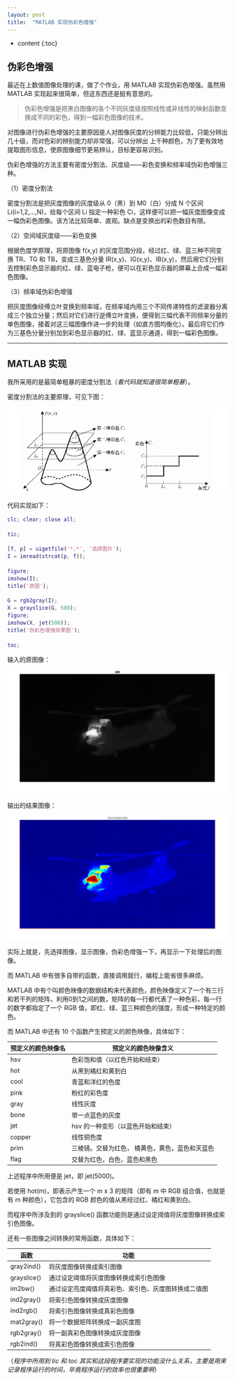 ```yaml
---
layout: post
title:  "MATLAB 实现伪彩色增强"
---
```


* content
{:toc}

## 伪彩色增强

最近在上数值图像处理的课，做了个作业，用 MATLAB 实现伪彩色增强。虽然用 MATLAB 实现起来很简单，但这东西还是挺有意思的。

> 伪彩色增强是把黑白图像的各个不同灰度级按照线性或非线性的映射函数变换成不同的彩色，得到一幅彩色图像的技术。

对图像进行伪彩色增强的主要原因是人对图像灰度的分辨能力比较低，只能分辨出几十级，而对色彩的辨别能力却非常强，可以分辨出 上千种颜色，为了更有效地提取图形信息，使原图像细节更易辨认，目标更容易识别。

伪彩色增强的方法主要有密度分割法、灰度级——彩色变换和频率域伪彩色增强三种。

（1）密度分割法

密度分割法是把灰度图像的灰度级从 0（黑）到 M0（白）分成 N 个区间 Li(i=1,2,…,N)，给每个区间 Li 指定一种彩色 Ci，这样便可以把一幅灰度图像变成一幅伪彩色图像。该方法比较简单、直观。缺点是变换出的彩色数目有限。

（2）空间域灰度级——彩色变换

根据色度学原理，将原图像 f(x,y) 的灰度范围分段，经过红、绿、蓝三种不同变换 TR、TG 和 TB，变成三基色分量 IR(x,y)、IG(x,y)、IB(x,y)，然后用它们分别去控制彩色显示器的红、绿、蓝电子枪，便可以在彩色显示器的屏幕上合成一幅彩色图像。

（3）频率域伪彩色增强

把灰度图像经傅立叶变换到频率域，在频率域内用三个不同传递特性的滤波器分离成三个独立分量；然后对它们进行逆傅立叶变换，便得到三幅代表不同频率分量的单色图像，接着对这三幅图像作进一步的处理（如直方图均衡化）。最后将它们作为三基色分量分别加到彩色显示器的红、绿、蓝显示通道，得到一幅彩色图像。

---

## MATLAB 实现

我所采用的是最简单粗暴的密度分割法（*看代码就知道很简单粗暴*）。

密度分割法的主要原理，可见下图：

![](https://raw.githubusercontent.com/LiangSongpeng/liangsongpeng.github.io/master/_images/2019-12-21-DensitySegmentation-2019-12-21-MATLABPseudo-colorEnhancement.png)

代码实现如下：

```matlab
clc; clear; close all;

tic;

[f, p] = uigetfile('*.*', '选择图片');
I = imread(strcat(p, f));

figure;
imshow(I);
title('原图');

G = rgb2gray(I);
X = grayslice(G, 500);
figure;
imshow(X, jet(500));
title('伪彩色增强效果图');

toc;
```

输入的原图像：

![](https://raw.githubusercontent.com/LiangSongpeng/liangsongpeng.github.io/master/_images/2019-12-21-Input-2019-12-21-MATLABPseudo-colorEnhancement.png)

输出的结果图像：

![](https://raw.githubusercontent.com/LiangSongpeng/liangsongpeng.github.io/master/_images/2019-12-21-Output-2019-12-21-MATLABPseudo-colorEnhancement.png)

实际上就是，先选择图像，显示图像，伪彩色增强一下，再显示一下处理后的图像。

而 MATLAB 中有很多自带的函数，直接调用就行，编程上能省很多麻烦。

MATLAB 中有个叫颜色映像的数据结构来代表颜色，颜色映像定义了一个有三行和若干列的矩阵，利用0到1之间的数，矩阵的每一行都代表了一种色彩，每一行的数字都指定了一个 RGB 值，即红、绿、蓝三种颜色的强度，形成一种特定的颜色。

而 MATLAB 中还有 10 个函数产生预定义的颜色映像，具体如下：

| 预定义的颜色映像名 | 预定义的颜色映像含义                            |
| ------------------ | ----------------------------------------------- |
| hsv                | 色彩饱和值（以红色开始和结束）                  |
| hot                | 从黑到橘红和黄到白                              |
| cool               | 青蓝和洋红的色度                                |
| pink               | 粉红的彩色度                                    |
| gray               | 线性灰度                                        |
| bone               | 带一点蓝色的灰度                                |
| jet                | hsv 的一种变形（以蓝色开始和结束）              |
| copper             | 线性铜色度                                      |
| prim               | 三棱镜。交替为红色， 橘黄色，黄色，蓝色和天蓝色 |
| flag               | 交替为红色，白色，蓝色和黑色                    |

上述程序中所用便是 jet，即 jet(5000)。

若使用 hot(m)，即表示产生一个 m x 3 的矩阵（即有 m 中 RGB 组合值，也就是有 m 种颜色），它包含的 RGB 颜色的值从黑经过红、橘红和黄到白。

而程序中所涉及到的 grayslice() 函数功能则是通过设定阈值将灰度图像转换成索引色图像。

还有一些图像之间转换的常用函数，具体如下：

| 函数        | 功能                                                 |
| ----------- | ---------------------------------------------------- |
| gray2ind()  | 将灰度图像转换成索引图像                             |
| grayslice() | 通过设定阈值将灰度图像转换成索引色图像               |
| im2bw()     | 通过设定亮度阈值将真彩色、索引色、灰度图转换成二值图 |
| ind2gray()  | 将索引色图像转换成灰度图像                           |
| ind2rgb()   | 将索引色图像转换成真彩色图像                         |
| mat2gray()  | 将一个数据矩阵转换成一副灰度图                       |
| rgb2gray()  | 将一副真彩色图像转换成灰度图像                       |
| rgb2ind()   | 将真彩色图像转换成索引色图像                         |

（*程序中所用到 tic 和 toc 其实和这段程序要实现的功能没什么关系，主要是用来记录程序运行的时间，毕竟程序运行的效率也很重要啊*）
